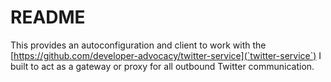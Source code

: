 # README   

This provides an autoconfiguration and client to work with the [https://github.com/developer-advocacy/twitter-service](`twitter-service`) I built to act as a gateway or proxy for all outbound Twitter communication. 